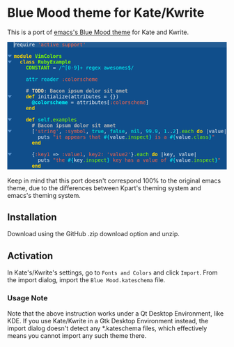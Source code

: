 # Blue Mood theme for Kate/Kwrite

This is a port of [emacs's Blue Mood theme](https://emacsthemes.com/themes/blue-mood-theme.html) for Kate and Kwrite.

![Screenshot](screenshot.png)

Keep in mind that this port doesn't correspond 100% to the original emacs theme, due to the differences between Kpart's theming system and emacs's theming system.

## Installation

Download using the GitHub .zip download option and unzip.

## Activation

In Kate's/Kwrite's settings, go to `Fonts and Colors` and click `Import`. From the import dialog, import the `Blue Mood.kateschema` file.

### Usage Note

Note that the above instruction works under a Qt Desktop Environment, like KDE. If you use Kate/Kwrite in a Gtk Desktop Environment instead, the import dialog doesn't detect any *.kateschema files, which effectively means you cannot import any such theme there.
